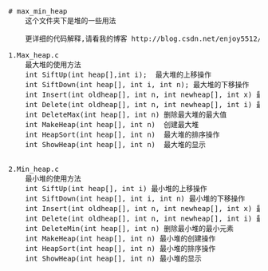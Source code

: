 <pre>
# max_min_heap
	这个文件夹下是堆的一些用法<br>
	更详细的代码解释,请看我的博客 http://blog.csdn.net/enjoy5512/article/details/51019253

1.Max_heap.c
	最大堆的使用方法
	int SiftUp(int heap[],int i);  最大堆的上移操作
	int SiftDown(int heap[], int i, int n); 最大堆的下移操作
	int Insert(int oldheap[], int n, int newheap[], int x) 最大堆的插入操作
	int Delete(int oldheap[], int n, int newheap[], int i) 最大堆的删除操作
	int DeleteMax(int heap[], int n) 删除最大堆的最大值
	int MakeHeap(int heap[], int n)  创建最大堆
	int HeapSort(int heap[], int n)  最大堆的排序操作
	int ShowHeap(int heap[], int n)  最大堆的显示


2.Min_heap.c
	最小堆的使用方法
	int SiftUp(int heap[], int i) 最小堆的上移操作
	int SiftDown(int heap[], int i, int n) 最小堆的下移操作
	int Insert(int oldheap[], int n, int newheap[], int x) 最小堆的插入操作
	int Delete(int oldheap[], int n, int newheap[], int i) 最小堆的删除操作
	int DeleteMin(int heap[], int n) 删除最小堆的最小元素
	int MakeHeap(int heap[], int n) 最小堆的创建操作
	int HeapSort(int heap[], int n) 最小堆的排序操作
	int ShowHeap(int heap[], int n) 最小堆的显示

</pre>	
